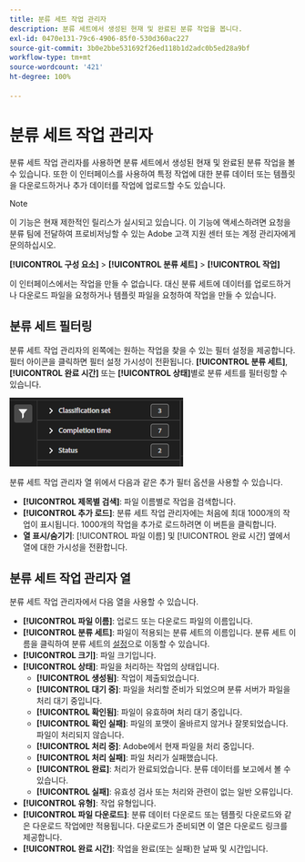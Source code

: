 ```yaml
---
title: 분류 세트 작업 관리자
description: 분류 세트에서 생성된 현재 및 완료된 분류 작업을 봅니다.
exl-id: 0470e131-79c6-4906-85f0-530d360ac227
source-git-commit: 3b0e2bbe531692f26ed118b1d2adc0b5ed28a9bf
workflow-type: tm+mt
source-wordcount: '421'
ht-degree: 100%

---
```


# 분류 세트 작업 관리자

분류 세트 작업 관리자를 사용하면 분류 세트에서 생성된 현재 및 완료된 분류 작업을 볼 수 있습니다. 또한 이 인터페이스를 사용하여 특정 작업에 대한 분류 데이터 또는 템플릿을 다운로드하거나 추가 데이터를 작업에 업로드할 수도 있습니다.

>[!NOTE]
>
>이 기능은 현재 제한적인 릴리스가 실시되고 있습니다. 이 기능에 액세스하려면 요청을 분류 팀에 전달하여 프로비저닝할 수 있는 Adobe 고객 지원 센터 또는 계정 관리자에게 문의하십시오.

**[!UICONTROL 구성 요소]** > **[!UICONTROL 분류 세트]** > **[!UICONTROL 작업]**

이 인터페이스에서는 작업을 만들 수 없습니다. 대신 분류 세트에 데이터를 업로드하거나 다운로드 파일을 요청하거나 템플릿 파일을 요청하여 작업을 만들 수 있습니다.

## 분류 세트 필터링

분류 세트 작업 관리자의 왼쪽에는 원하는 작업을 찾을 수 있는 필터 설정을 제공합니다. 필터 아이콘을 클릭하면 필터 설정 가시성이 전환됩니다. **[!UICONTROL 분류 세트]**, **[!UICONTROL 완료 시간]** 또는 **[!UICONTROL 상태]**&#x200B;별로 분류 세트를 필터링할 수 있습니다.

![분류 세트 작업 필터](../assets/classification-set-job-filters.png)

분류 세트 작업 관리자 열 위에서 다음과 같은 추가 필터 옵션을 사용할 수 있습니다.

* **[!UICONTROL 제목별 검색]**: 파일 이름별로 작업을 검색합니다.
* **[!UICONTROL 추가 로드]**: 분류 세트 작업 관리자에는 처음에 최대 1000개의 작업이 표시됩니다. 1000개의 작업을 추가로 로드하려면 이 버튼을 클릭합니다.
* **열 표시/숨기기**: [!UICONTROL 파일 이름] 및 [!UICONTROL 완료 시간] 옆에서 열에 대한 가시성을 전환합니다.

## 분류 세트 작업 관리자 열

분류 세트 작업 관리자에서 다음 열을 사용할 수 있습니다.

* **[!UICONTROL 파일 이름]**: 업로드 또는 다운로드 파일의 이름입니다.
* **[!UICONTROL 분류 세트]**: 파일이 적용되는 분류 세트의 이름입니다. 분류 세트 이름을 클릭하여 분류 세트의 [설정](settings.md)으로 이동할 수 있습니다.
* **[!UICONTROL 크기]**: 파일 크기입니다.
* **[!UICONTROL 상태]**: 파일을 처리하는 작업의 상태입니다.
   * **[!UICONTROL 생성됨]**: 작업이 제출되었습니다.
   * **[!UICONTROL 대기 중]**: 파일을 처리할 준비가 되었으며 분류 서버가 파일을 처리 대기 중입니다.
   * **[!UICONTROL 확인됨]**: 파일이 유효하며 처리 대기 중입니다.
   * **[!UICONTROL 확인 실패]**: 파일의 포맷이 올바르지 않거나 잘못되었습니다. 파일이 처리되지 않습니다.
   * **[!UICONTROL 처리 중]**: Adobe에서 현재 파일을 처리 중입니다.
   * **[!UICONTROL 처리 실패]**: 파일 처리가 실패했습니다.
   * **[!UICONTROL 완료]**: 처리가 완료되었습니다. 분류 데이터를 보고에서 볼 수 있습니다.
   * **[!UICONTROL 실패]**: 유효성 검사 또는 처리와 관련이 없는 일반 오류입니다.
* **[!UICONTROL 유형]**: 작업 유형입니다.
* **[!UICONTROL 파일 다운로드]**: 분류 데이터 다운로드 또는 템플릿 다운로드와 같은 다운로드 작업에만 적용됩니다. 다운로드가 준비되면 이 열은 다운로드 링크를 제공합니다.
* **[!UICONTROL 완료 시간]**: 작업을 완료(또는 실패)한 날짜 및 시간입니다.
